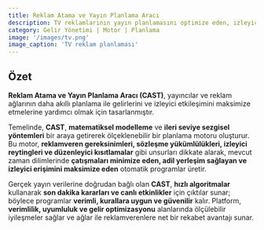```yaml
---
title: Reklam Atama ve Yayın Planlama Aracı
description: TV reklamlarının yayın planlamasını optimize eden, izleyici erişimi, reklamveren talepleri ve ağ kısıtlamalarını dengeleyen bir karar destek motoru.
category: Gelir Yönetimi | Motor | Planlama
image: '/images/tv.png'
image_caption: 'TV reklam planlaması'
---
```


## Özet

**Reklam Atama ve Yayın Planlama Aracı (CAST)**, yayıncılar ve reklam ağlarının daha akıllı planlama ile gelirlerini ve izleyici etkileşimini maksimize etmelerine yardımcı olmak için tasarlanmıştır.  

Temelinde, **CAST**, **matematiksel modelleme** ve **ileri seviye sezgisel yöntemleri** bir araya getirerek ölçeklenebilir bir planlama motoru oluşturur. Bu motor, **reklamveren gereksinimleri, sözleşme yükümlülükleri, izleyici reytingleri ve düzenleyici kısıtlamalar** gibi unsurları dikkate alarak, mevcut zaman dilimlerinde **çatışmaları minimize eden, adil yerleşim sağlayan ve izleyici erişimini maksimize eden** otomatik programlar üretir.  

Gerçek yayın verilerine doğrudan bağlı olan **CAST**, **hızlı algoritmalar** kullanarak **son dakika kararları ve canlı etkinlikler** için çıktılar sunar; böylece programlar **verimli, kurallara uygun ve güvenilir** kalır. Platform, **verimlilik, uyumluluk ve gelir optimizasyonu** alanlarında ölçülebilir iyileşmeler sağlar ve ağlar ile reklamverenlere net bir rekabet avantajı sunar.
